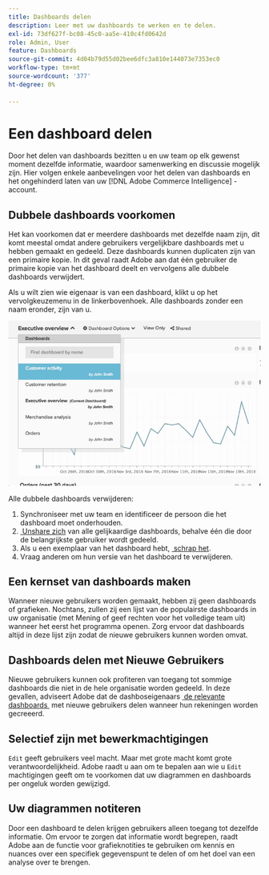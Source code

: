 ```yaml
---
title: Dashboards delen
description: Leer met uw dashboards te werken en te delen.
exl-id: 73df627f-bc08-45c0-aa5e-410c4fd0642d
role: Admin, User
feature: Dashboards
source-git-commit: 4d04b79d55d02bee6dfc3a810e144073e7353ec0
workflow-type: tm+mt
source-wordcount: '377'
ht-degree: 0%

---
```


# Een dashboard delen

Door het delen van dashboards bezitten u en uw team op elk gewenst moment dezelfde informatie, waardoor samenwerking en discussie mogelijk zijn. Hier volgen enkele aanbevelingen voor het delen van dashboards en het ongehinderd laten van uw [!DNL Adobe Commerce Intelligence] -account.

## Dubbele dashboards voorkomen

Het kan voorkomen dat er meerdere dashboards met dezelfde naam zijn, dit komt meestal omdat andere gebruikers vergelijkbare dashboards met u hebben gemaakt en gedeeld. Deze dashboards kunnen duplicaten zijn van een primaire kopie. In dit geval raadt Adobe aan dat één gebruiker de primaire kopie van het dashboard deelt en vervolgens alle dubbele dashboards verwijdert.

Als u wilt zien wie eigenaar is van een dashboard, klikt u op het vervolgkeuzemenu in de linkerbovenhoek. Alle dashboards zonder een naam eronder, zijn van u.

![&#x200B; de bezitsindicator van het dashboard die schepper en toestemmingen toont &#x200B;](../../mbi/assets/Dash_ownership.png)

Alle dubbele dashboards verwijderen:

1. Synchroniseer met uw team en identificeer de persoon die het dashboard moet onderhouden.
1. [&#x200B; Unshare zich &#x200B;](../data-user/dashboards/leave-dashboard.md) van alle gelijkaardige dashboards, behalve één die door de belangrijkste gebruiker wordt gedeeld.
1. Als u een exemplaar van het dashboard hebt, [&#x200B; schrap het &#x200B;](../data-user/dashboards/deleting-dashboard.md).
1. Vraag anderen om hun versie van het dashboard te verwijderen.

## Een kernset van dashboards maken

Wanneer nieuwe gebruikers worden gemaakt, hebben zij geen dashboards of grafieken. Nochtans, zullen zij een lijst van de populairste dashboards in uw organisatie (met Mening of geef rechten voor het volledige team uit) wanneer het eerst het programma openen. Zorg ervoor dat dashboards altijd in deze lijst zijn zodat de nieuwe gebruikers kunnen worden omvat.

## Dashboards delen met Nieuwe Gebruikers

Nieuwe gebruikers kunnen ook profiteren van toegang tot sommige dashboards die niet in de hele organisatie worden gedeeld. In deze gevallen, adviseert Adobe dat de dashboseigenaars [&#x200B; de relevante dashboards &#x200B;](../data-user/dashboards/share-dashboard-with-users.md) met nieuwe gebruikers delen wanneer hun rekeningen worden gecreeerd.

## Selectief zijn met bewerkmachtigingen

`Edit` geeft gebruikers veel macht. Maar met grote macht komt grote verantwoordelijkheid. Adobe raadt u aan om te bepalen aan wie u `Edit` machtigingen geeft om te voorkomen dat uw diagrammen en dashboards per ongeluk worden gewijzigd.

## Uw diagrammen notiteren

Door een dashboard te delen krijgen gebruikers alleen toegang tot dezelfde informatie. Om ervoor te zorgen dat informatie wordt begrepen, raadt Adobe aan de functie voor grafieknotities te gebruiken om kennis en nuances over een specifiek gegevenspunt te delen of om het doel van een analyse over te brengen.
